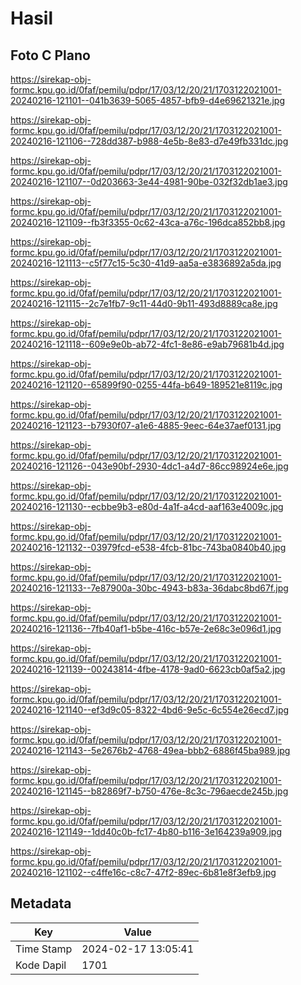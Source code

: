 # Hasil

## Foto C Plano

https://sirekap-obj-formc.kpu.go.id/0faf/pemilu/pdpr/17/03/12/20/21/1703122021001-20240216-121101--041b3639-5065-4857-bfb9-d4e69621321e.jpg

https://sirekap-obj-formc.kpu.go.id/0faf/pemilu/pdpr/17/03/12/20/21/1703122021001-20240216-121106--728dd387-b988-4e5b-8e83-d7e49fb331dc.jpg

https://sirekap-obj-formc.kpu.go.id/0faf/pemilu/pdpr/17/03/12/20/21/1703122021001-20240216-121107--0d203663-3e44-4981-90be-032f32db1ae3.jpg

https://sirekap-obj-formc.kpu.go.id/0faf/pemilu/pdpr/17/03/12/20/21/1703122021001-20240216-121109--fb3f3355-0c62-43ca-a76c-196dca852bb8.jpg

https://sirekap-obj-formc.kpu.go.id/0faf/pemilu/pdpr/17/03/12/20/21/1703122021001-20240216-121113--c5f77c15-5c30-41d9-aa5a-e3836892a5da.jpg

https://sirekap-obj-formc.kpu.go.id/0faf/pemilu/pdpr/17/03/12/20/21/1703122021001-20240216-121115--2c7e1fb7-9c11-44d0-9b11-493d8889ca8e.jpg

https://sirekap-obj-formc.kpu.go.id/0faf/pemilu/pdpr/17/03/12/20/21/1703122021001-20240216-121118--609e9e0b-ab72-4fc1-8e86-e9ab79681b4d.jpg

https://sirekap-obj-formc.kpu.go.id/0faf/pemilu/pdpr/17/03/12/20/21/1703122021001-20240216-121120--65899f90-0255-44fa-b649-189521e8119c.jpg

https://sirekap-obj-formc.kpu.go.id/0faf/pemilu/pdpr/17/03/12/20/21/1703122021001-20240216-121123--b7930f07-a1e6-4885-9eec-64e37aef0131.jpg

https://sirekap-obj-formc.kpu.go.id/0faf/pemilu/pdpr/17/03/12/20/21/1703122021001-20240216-121126--043e90bf-2930-4dc1-a4d7-86cc98924e6e.jpg

https://sirekap-obj-formc.kpu.go.id/0faf/pemilu/pdpr/17/03/12/20/21/1703122021001-20240216-121130--ecbbe9b3-e80d-4a1f-a4cd-aaf163e4009c.jpg

https://sirekap-obj-formc.kpu.go.id/0faf/pemilu/pdpr/17/03/12/20/21/1703122021001-20240216-121132--03979fcd-e538-4fcb-81bc-743ba0840b40.jpg

https://sirekap-obj-formc.kpu.go.id/0faf/pemilu/pdpr/17/03/12/20/21/1703122021001-20240216-121133--7e87900a-30bc-4943-b83a-36dabc8bd67f.jpg

https://sirekap-obj-formc.kpu.go.id/0faf/pemilu/pdpr/17/03/12/20/21/1703122021001-20240216-121136--7fb40af1-b5be-416c-b57e-2e68c3e096d1.jpg

https://sirekap-obj-formc.kpu.go.id/0faf/pemilu/pdpr/17/03/12/20/21/1703122021001-20240216-121139--00243814-4fbe-4178-9ad0-6623cb0af5a2.jpg

https://sirekap-obj-formc.kpu.go.id/0faf/pemilu/pdpr/17/03/12/20/21/1703122021001-20240216-121140--ef3d9c05-8322-4bd6-9e5c-6c554e26ecd7.jpg

https://sirekap-obj-formc.kpu.go.id/0faf/pemilu/pdpr/17/03/12/20/21/1703122021001-20240216-121143--5e2676b2-4768-49ea-bbb2-6886f45ba989.jpg

https://sirekap-obj-formc.kpu.go.id/0faf/pemilu/pdpr/17/03/12/20/21/1703122021001-20240216-121145--b82869f7-b750-476e-8c3c-796aecde245b.jpg

https://sirekap-obj-formc.kpu.go.id/0faf/pemilu/pdpr/17/03/12/20/21/1703122021001-20240216-121149--1dd40c0b-fc17-4b80-b116-3e164239a909.jpg

https://sirekap-obj-formc.kpu.go.id/0faf/pemilu/pdpr/17/03/12/20/21/1703122021001-20240216-121102--c4ffe16c-c8c7-47f2-89ec-6b81e8f3efb9.jpg


## Metadata

| Key        | Value               |
| ---------- | ------------------- |
| Time Stamp | 2024-02-17 13:05:41 |
| Kode Dapil | 1701                |



